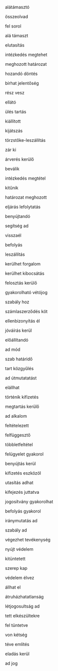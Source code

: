 alátámasztó

összeolvad

fel sorol

alá támaszt

elutasítás

intézkedés megtehet

meghozott határozat

hozandó döntés

bírhat jelentőség

rész vesz

ellátó

ülés tartás

kiállított

kijátszás

törzstőke-leszállítás

zár ki

árverés kerülő

beválik

intézkedés megtétel

kitűnik

határozat meghozott

eljárás lefolytatás

benyújtandó

segítség ad

visszaél

befolyás

leszállítás

kerülhet forgalom

kerülhet kibocsátás

felosztás kerülő

gyakorolható vétójog

szabály hoz

számlaszerződés köt

ellenbizonyítás él

jóváírás kerül

előállítandó

ad mód

szab határidő

tart közgyűlés

ad útmutatatást

elállhat

történik kifizetés

megtartás kerülő

ad alkalom

feltételezett

felfüggesztő

többletfeltétel

felügyelet gyakorol

benyújtás kerül

kifizetés eszközöl

utasítás adhat

kifejezés juttatva

jogosítvány gyakorolhat

befolyás gyakorol

iránymutatás ad

szabály ad

végezhet tevékenység

nyújt védelem

kitüntetett

szerep kap

védelem élvez

állhat el

átruházhatatlanság

létjogosultság ad

tett elkészültekre

fel tüntetve

von kétség

téve említés

eladás kerül

ad jog


